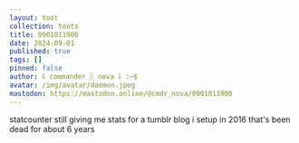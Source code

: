 ```yaml
---
layout: toot
collection: toots
title: 0901011900
date: 2024-09-01
published: true
tags: []
pinned: false
author: ⸸ commander ░ nova ⸸ :~$
avatar: /img/avatar/daemon.jpeg
mastodon: https://mastodon.online/@cmdr_nova/0901011900
---
```


statcounter still giving me stats for a tumblr blog i setup in 2016 that's been dead for about 6 years
